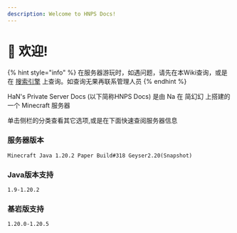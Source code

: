 ```yaml
---
description: Welcome to HNPS Docs!
---
```


# 👋 欢迎!

{% hint style="info" %}
在服务器游玩时，如遇问题，请先在本Wiki查询，或是在 [搜索引擎](you-qing-lian-jie.md#sou-suo-yin-qing) 上查询。如查询无果再联系管理人员
{% endhint %}

HaN's Private Server Docs (以下简称HNPS Docs) 是由 Na 在 简幻幻 上搭建的一个 Minecraft 服务器

单击侧栏的分类查看其它选项,或是在下面快速查阅服务器信息

### 服务器版本

```
Minecraft Java 1.20.2 Paper Build#318 Geyser2.20(Snapshot)
```

### Java版本支持

```
1.9-1.20.2 
```

### 基岩版支持

```
1.20.0-1.20.5
```
